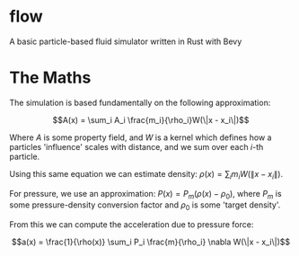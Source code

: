 # flow
A basic particle-based fluid simulator written in Rust with Bevy

# The Maths
The simulation is based fundamentally on the following approximation:

$$A(x) = \sum_i A_i \frac{m_i}{\rho_i}W(\|x - x_i\|)$$

Where $A$ is some property field, and $W$ is a kernel which defines how a particles 'influence' scales with distance, and we sum over each $i$-th particle.

Using this same equation we can estimate density: $\rho(x) = \sum_i m_i W(\|x - x_i\|)$.

For pressure, we use an approximation: $P(x) = P_m (\rho(x) - \rho_0)$, where $P_m$ is some pressure-density conversion factor and $\rho_0$ is some 'target density'.

From this we can compute the acceleration due to pressure force:

$$a(x) = \frac{1}{\rho(x)} \sum_i P_i \frac{m}{\rho_i} \nabla W(\|x - x_i\|)$$
